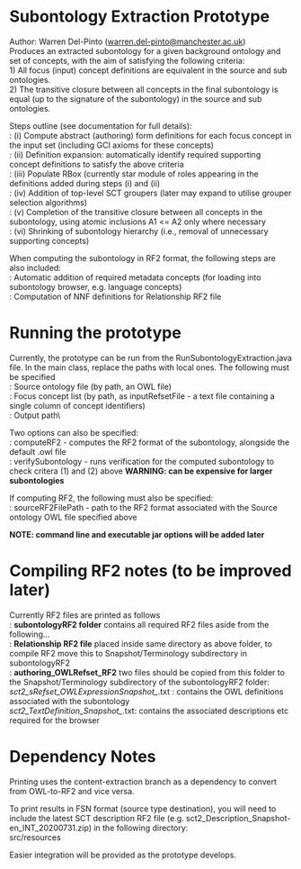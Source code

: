 # Subontology Extraction Prototype
Author: Warren Del-Pinto (warren.del-pinto@manchester.ac.uk)\
Produces an extracted subontology for a given background ontology and set of concepts, with the aim of satisfying the following criteria:\
    1) All focus (input) concept definitions are equivalent in the source and sub ontologies.\
    2) The transitive closure between all concepts in the final subontology is equal (up to the signature of the subontology) in the source and sub ontologies.

Steps outline (see documentation for full details):\
  : (i)   Compute abstract (authoring) form definitions for each focus concept in the input set (including GCI axioms for these concepts)\
  : (ii)  Definition expansion: automatically identify required supporting concept definitions to satisfy the above criteria\
  : (iii) Populate RBox (currently star module of roles appearing in the definitions added during steps (i) and (ii)\
  : (iv)  Addition of top-level SCT groupers (later may expand to utilise grouper selection algorithms)\
  : (v)   Completion of the transitive closure between all concepts in the subontology, using atomic inclusions A1 <= A2 only where necessary\
  : (vi)  Shrinking of subontology hierarchy (i.e., removal of unnecessary supporting concepts)

When computing the subontology in RF2 format, the following steps are also included:\
        : Automatic addition of required metadata concepts (for loading into subontology browser, e.g. language concepts)\
        : Computation of NNF definitions for Relationship RF2 file

# Running the prototype
Currently, the prototype can be run from the RunSubontologyExtraction.java file. In the main class, replace the paths with local ones. The following must be specified\
  : Source ontology file (by path, an OWL file)\
  : Focus concept list (by path, as inputRefsetFile - a text file containing a single column of concept identifiers)\
  : Output path\

Two options can also be specified:\
  : computeRF2 - computes the RF2 format of the subontology, alongside the default .owl file\
  : verifySubontology - runs verification for the computed subontology to check critera (1) and (2) above **WARNING: can be expensive for larger subontologies**

If computing RF2, the following must also be specified:\
  : sourceRF2FilePath - path to the RF2 format associated with the Source ontology OWL file specified above
        
**NOTE: command line and executable jar options will be added later**
   
# Compiling RF2 notes (to be improved later)
Currently RF2 files are printed as follows\
  : **subontologyRF2 folder** contains all required RF2 files aside from the following...\
  : **Relationship RF2 file** placed inside same directory as above folder, to compile RF2 move this to Snapshot/Terminology subdirectory in subontologyRF2\
  : **authoring_OWLRefset_RF2** two files should be copied from this folder to the Snapshot/Terminology subdirectory of the subontologyRF2 folder:\
                *sct2_sRefset_OWLExpressionSnapshot_*.txt : contains the OWL definitions associated with the subontology\
                *sct2_TextDefinition_Snapshot_*.txt: contains the associated descriptions etc required for the browser

# Dependency Notes
Printing uses the content-extraction branch as a dependency to convert from OWL-to-RF2 and vice versa.

To print results in FSN format (source type destination), you will need to include the latest SCT description RF2 file (e.g. sct2_Description_Snapshot-en_INT_20200731.zip) in the following directory:\
src/resources

Easier integration will be provided as the prototype develops.
